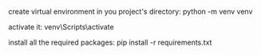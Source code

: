 create virtual environment in you project's directory:
python -m venv venv

activate it:
venv\Scripts\activate

install all the required packages:
pip install -r requirements.txt
